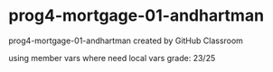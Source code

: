 # prog4-mortgage-01-andhartman
prog4-mortgage-01-andhartman created by GitHub Classroom

using member vars where need local vars
grade: 23/25
